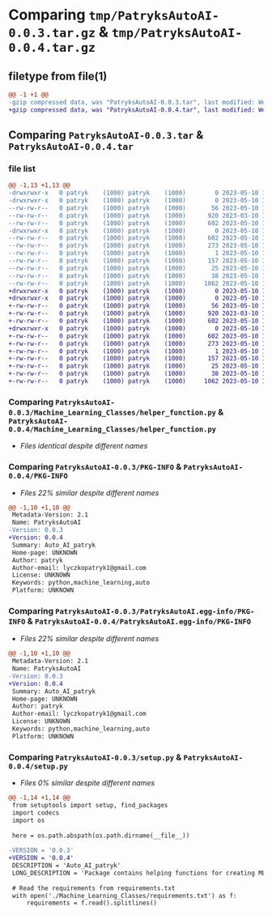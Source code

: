 # Comparing `tmp/PatryksAutoAI-0.0.3.tar.gz` & `tmp/PatryksAutoAI-0.0.4.tar.gz`

## filetype from file(1)

```diff
@@ -1 +1 @@
-gzip compressed data, was "PatryksAutoAI-0.0.3.tar", last modified: Wed May 10 15:48:50 2023, max compression
+gzip compressed data, was "PatryksAutoAI-0.0.4.tar", last modified: Wed May 10 15:54:28 2023, max compression
```

## Comparing `PatryksAutoAI-0.0.3.tar` & `PatryksAutoAI-0.0.4.tar`

### file list

```diff
@@ -1,13 +1,13 @@
-drwxrwxr-x   0 patryk    (1000) patryk    (1000)        0 2023-05-10 15:48:50.558054 PatryksAutoAI-0.0.3/
-drwxrwxr-x   0 patryk    (1000) patryk    (1000)        0 2023-05-10 15:48:50.558054 PatryksAutoAI-0.0.3/Machine_Learning_Classes/
--rw-rw-r--   0 patryk    (1000) patryk    (1000)       56 2023-05-10 15:24:32.000000 PatryksAutoAI-0.0.3/Machine_Learning_Classes/__init__.py
--rw-rw-r--   0 patryk    (1000) patryk    (1000)      920 2023-03-10 12:07:04.000000 PatryksAutoAI-0.0.3/Machine_Learning_Classes/helper_function.py
--rw-rw-r--   0 patryk    (1000) patryk    (1000)      602 2023-05-10 15:48:50.558054 PatryksAutoAI-0.0.3/PKG-INFO
-drwxrwxr-x   0 patryk    (1000) patryk    (1000)        0 2023-05-10 15:48:50.558054 PatryksAutoAI-0.0.3/PatryksAutoAI.egg-info/
--rw-rw-r--   0 patryk    (1000) patryk    (1000)      602 2023-05-10 15:48:50.000000 PatryksAutoAI-0.0.3/PatryksAutoAI.egg-info/PKG-INFO
--rw-rw-r--   0 patryk    (1000) patryk    (1000)      273 2023-05-10 15:48:50.000000 PatryksAutoAI-0.0.3/PatryksAutoAI.egg-info/SOURCES.txt
--rw-rw-r--   0 patryk    (1000) patryk    (1000)        1 2023-05-10 15:48:50.000000 PatryksAutoAI-0.0.3/PatryksAutoAI.egg-info/dependency_links.txt
--rw-rw-r--   0 patryk    (1000) patryk    (1000)      157 2023-05-10 15:48:50.000000 PatryksAutoAI-0.0.3/PatryksAutoAI.egg-info/requires.txt
--rw-rw-r--   0 patryk    (1000) patryk    (1000)       25 2023-05-10 15:48:50.000000 PatryksAutoAI-0.0.3/PatryksAutoAI.egg-info/top_level.txt
--rw-rw-r--   0 patryk    (1000) patryk    (1000)       38 2023-05-10 15:48:50.558054 PatryksAutoAI-0.0.3/setup.cfg
--rw-rw-r--   0 patryk    (1000) patryk    (1000)     1062 2023-05-10 15:48:21.000000 PatryksAutoAI-0.0.3/setup.py
+drwxrwxr-x   0 patryk    (1000) patryk    (1000)        0 2023-05-10 15:54:28.831585 PatryksAutoAI-0.0.4/
+drwxrwxr-x   0 patryk    (1000) patryk    (1000)        0 2023-05-10 15:54:28.827585 PatryksAutoAI-0.0.4/Machine_Learning_Classes/
+-rw-rw-r--   0 patryk    (1000) patryk    (1000)       56 2023-05-10 15:24:32.000000 PatryksAutoAI-0.0.4/Machine_Learning_Classes/__init__.py
+-rw-rw-r--   0 patryk    (1000) patryk    (1000)      920 2023-03-10 12:07:04.000000 PatryksAutoAI-0.0.4/Machine_Learning_Classes/helper_function.py
+-rw-rw-r--   0 patryk    (1000) patryk    (1000)      602 2023-05-10 15:54:28.831585 PatryksAutoAI-0.0.4/PKG-INFO
+drwxrwxr-x   0 patryk    (1000) patryk    (1000)        0 2023-05-10 15:54:28.831585 PatryksAutoAI-0.0.4/PatryksAutoAI.egg-info/
+-rw-rw-r--   0 patryk    (1000) patryk    (1000)      602 2023-05-10 15:54:28.000000 PatryksAutoAI-0.0.4/PatryksAutoAI.egg-info/PKG-INFO
+-rw-rw-r--   0 patryk    (1000) patryk    (1000)      273 2023-05-10 15:54:28.000000 PatryksAutoAI-0.0.4/PatryksAutoAI.egg-info/SOURCES.txt
+-rw-rw-r--   0 patryk    (1000) patryk    (1000)        1 2023-05-10 15:54:28.000000 PatryksAutoAI-0.0.4/PatryksAutoAI.egg-info/dependency_links.txt
+-rw-rw-r--   0 patryk    (1000) patryk    (1000)      157 2023-05-10 15:54:28.000000 PatryksAutoAI-0.0.4/PatryksAutoAI.egg-info/requires.txt
+-rw-rw-r--   0 patryk    (1000) patryk    (1000)       25 2023-05-10 15:54:28.000000 PatryksAutoAI-0.0.4/PatryksAutoAI.egg-info/top_level.txt
+-rw-rw-r--   0 patryk    (1000) patryk    (1000)       38 2023-05-10 15:54:28.831585 PatryksAutoAI-0.0.4/setup.cfg
+-rw-rw-r--   0 patryk    (1000) patryk    (1000)     1062 2023-05-10 15:54:07.000000 PatryksAutoAI-0.0.4/setup.py
```

### Comparing `PatryksAutoAI-0.0.3/Machine_Learning_Classes/helper_function.py` & `PatryksAutoAI-0.0.4/Machine_Learning_Classes/helper_function.py`

 * *Files identical despite different names*

### Comparing `PatryksAutoAI-0.0.3/PKG-INFO` & `PatryksAutoAI-0.0.4/PKG-INFO`

 * *Files 22% similar despite different names*

```diff
@@ -1,10 +1,10 @@
 Metadata-Version: 2.1
 Name: PatryksAutoAI
-Version: 0.0.3
+Version: 0.0.4
 Summary: Auto_AI_patryk
 Home-page: UNKNOWN
 Author: patryk
 Author-email: lyczkopatryk1@gmail.com
 License: UNKNOWN
 Keywords: python,machine_learning,auto
 Platform: UNKNOWN
```

### Comparing `PatryksAutoAI-0.0.3/PatryksAutoAI.egg-info/PKG-INFO` & `PatryksAutoAI-0.0.4/PatryksAutoAI.egg-info/PKG-INFO`

 * *Files 22% similar despite different names*

```diff
@@ -1,10 +1,10 @@
 Metadata-Version: 2.1
 Name: PatryksAutoAI
-Version: 0.0.3
+Version: 0.0.4
 Summary: Auto_AI_patryk
 Home-page: UNKNOWN
 Author: patryk
 Author-email: lyczkopatryk1@gmail.com
 License: UNKNOWN
 Keywords: python,machine_learning,auto
 Platform: UNKNOWN
```

### Comparing `PatryksAutoAI-0.0.3/setup.py` & `PatryksAutoAI-0.0.4/setup.py`

 * *Files 0% similar despite different names*

```diff
@@ -1,14 +1,14 @@
 from setuptools import setup, find_packages
 import codecs
 import os
 
 here = os.path.abspath(os.path.dirname(__file__))
 
-VERSION = '0.0.3'
+VERSION = '0.0.4'
 DESCRIPTION = 'Auto_AI_patryk'
 LONG_DESCRIPTION = 'Package contains helping functions for creating ML models'
 
 # Read the requirements from requirements.txt
 with open('./Machine_Learning_Classes/requirements.txt') as f:
     requirements = f.read().splitlines()
```

